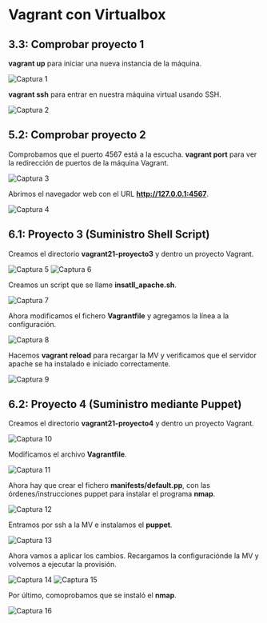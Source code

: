 # Vagrant con Virtualbox
## 3.3: Comprobar proyecto 1
__vagrant up__ para iniciar una nueva instancia de la máquina.

![Captura 1](img/1.png)

__vagrant ssh__ para entrar en nuestra máquina virtual usando SSH.

![Captura 2](img/2.png)

## 5.2: Comprobar proyecto 2
Comprobamos que el puerto 4567 está a la escucha. __vagrant port__ para ver la redirección de puertos de la máquina Vagrant.

![Captura 3](img/3.png)

Abrimos el navegador web con el URL __http://127.0.0.1:4567__.

![Captura 4](img/4.png)

## 6.1: Proyecto 3 (Suministro Shell Script)

Creamos el directorio __vagrant21-proyecto3__ y dentro un proyecto Vagrant.

![Captura 5](img/5.png)
![Captura 6](img/6.png)

Creamos un script que se llame __insatll_apache.sh__.

![Captura 7](img/7.png)

Ahora modificamos el fichero __Vagrantfile__ y agregamos la línea a la configuración.

![Captura 8](img/8.png)

Hacemos __vagrant reload__ para recargar la MV y verificamos que el servidor apache se ha instalado e iniciado correctamente.

![Captura 9](img/9.png)

## 6.2: Proyecto 4 (Suministro mediante Puppet)

Creamos el directorio __vagrant21-proyecto4__ y dentro un proyecto Vagrant.

![Captura 10](img/10.png)

Modificamos el archivo __Vagrantfile__.

![Captura 11](img/11.png)

Ahora hay que crear el fichero __manifests/default.pp__, con las órdenes/instrucciones puppet para instalar el programa __nmap__.

![Captura 12](img/12.png)

Entramos por ssh a la MV e instalamos el __puppet__.

![Captura 13](img/13.png)

Ahora vamos a aplicar los cambios. Recargamos la configuraciónde la MV y volvemos a ejecutar la provisión.

![Captura 14](img/14.png)
![Captura 15](img/15.png)

Por último, comoprobamos que se instaló el __nmap__.

![Captura 16](img/16.png)
